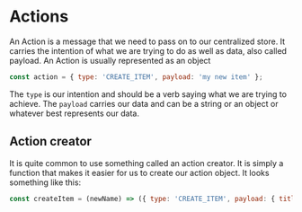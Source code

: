 # Actions
An Action is a message that we need to pass on to our centralized store. It carries the intention of what we are trying to do as well as data, also called payload. An Action is usually represented as an object

```js
const action = { type: 'CREATE_ITEM', payload: 'my new item' };
```
The `type` is our intention and should be a verb saying what we are trying to achieve. The `payload` carries our data and can be a string or an object or whatever best represents our data.

## Action creator
It is quite common to use something called an action creator. It is simply a function that makes it easier for us to create our action object. It looks something like this:

```js
const createItem = (newName) => ({ type: 'CREATE_ITEM', payload: { title: newName } }); 
```